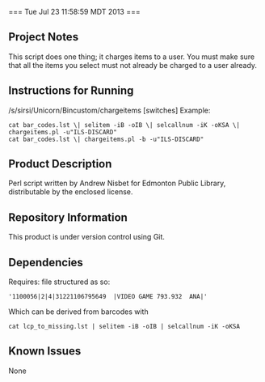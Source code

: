 === Tue Jul 23 11:58:59 MDT 2013 ===

Project Notes
-------------
This script does one thing; it charges items to a user. You must make sure that all the items you select must not already be charged to a user already.


Instructions for Running
------------------------
/s/sirsi/Unicorn/Bincustom/chargeitems [switches]
Example:
```
cat bar_codes.lst \| selitem -iB -oIB \| selcallnum -iK -oKSA \| chargeitems.pl -u"ILS-DISCARD"
cat bar_codes.lst \| chargeitems.pl -b -u"ILS-DISCARD"
```

Product Description
--------------------
Perl script written by Andrew Nisbet for Edmonton Public Library, distributable by the enclosed license.

Repository Information
----------------------
This product is under version control using Git.

Dependencies
------------
Requires: file structured as so:
```
'1100056|2|4|31221106795649  |VIDEO GAME 793.932  ANA|'
```
Which can be derived from barcodes with
```
cat lcp_to_missing.lst | selitem -iB -oIB | selcallnum -iK -oKSA
```

Known Issues
---
None
